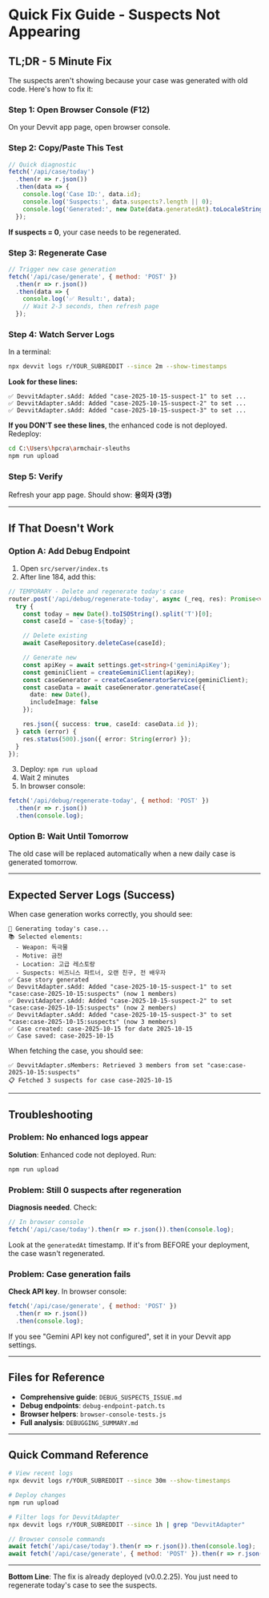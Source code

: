 # Quick Fix Guide - Suspects Not Appearing

## TL;DR - 5 Minute Fix

The suspects aren't showing because your case was generated with old code. Here's how to fix it:

### Step 1: Open Browser Console (F12)

On your Devvit app page, open browser console.

### Step 2: Copy/Paste This Test

```javascript
// Quick diagnostic
fetch('/api/case/today')
  .then(r => r.json())
  .then(data => {
    console.log('Case ID:', data.id);
    console.log('Suspects:', data.suspects?.length || 0);
    console.log('Generated:', new Date(data.generatedAt).toLocaleString());
  });
```

**If suspects = 0**, your case needs to be regenerated.

### Step 3: Regenerate Case

```javascript
// Trigger new case generation
fetch('/api/case/generate', { method: 'POST' })
  .then(r => r.json())
  .then(data => {
    console.log('✅ Result:', data);
    // Wait 2-3 seconds, then refresh page
  });
```

### Step 4: Watch Server Logs

In a terminal:

```bash
npx devvit logs r/YOUR_SUBREDDIT --since 2m --show-timestamps
```

**Look for these lines:**
```
✅ DevvitAdapter.sAdd: Added "case-2025-10-15-suspect-1" to set ...
✅ DevvitAdapter.sAdd: Added "case-2025-10-15-suspect-2" to set ...
✅ DevvitAdapter.sAdd: Added "case-2025-10-15-suspect-3" to set ...
```

**If you DON'T see these lines**, the enhanced code is not deployed. Redeploy:

```bash
cd C:\Users\hpcra\armchair-sleuths
npm run upload
```

### Step 5: Verify

Refresh your app page. Should show: **용의자 (3명)**

---

## If That Doesn't Work

### Option A: Add Debug Endpoint

1. Open `src/server/index.ts`
2. After line 184, add this:

```typescript
// TEMPORARY - Delete and regenerate today's case
router.post('/api/debug/regenerate-today', async (_req, res): Promise<void> => {
  try {
    const today = new Date().toISOString().split('T')[0];
    const caseId = `case-${today}`;

    // Delete existing
    await CaseRepository.deleteCase(caseId);

    // Generate new
    const apiKey = await settings.get<string>('geminiApiKey');
    const geminiClient = createGeminiClient(apiKey);
    const caseGenerator = createCaseGeneratorService(geminiClient);
    const caseData = await caseGenerator.generateCase({
      date: new Date(),
      includeImage: false
    });

    res.json({ success: true, caseId: caseData.id });
  } catch (error) {
    res.status(500).json({ error: String(error) });
  }
});
```

3. Deploy: `npm run upload`
4. Wait 2 minutes
5. In browser console:

```javascript
fetch('/api/debug/regenerate-today', { method: 'POST' })
  .then(r => r.json())
  .then(console.log);
```

### Option B: Wait Until Tomorrow

The old case will be replaced automatically when a new daily case is generated tomorrow.

---

## Expected Server Logs (Success)

When case generation works correctly, you should see:

```
🔄 Generating today's case...
📚 Selected elements:
  - Weapon: 독극물
  - Motive: 금전
  - Location: 고급 레스토랑
  - Suspects: 비즈니스 파트너, 오랜 친구, 전 배우자
✅ Case story generated
✅ DevvitAdapter.sAdd: Added "case-2025-10-15-suspect-1" to set "case:case-2025-10-15:suspects" (now 1 members)
✅ DevvitAdapter.sAdd: Added "case-2025-10-15-suspect-2" to set "case:case-2025-10-15:suspects" (now 2 members)
✅ DevvitAdapter.sAdd: Added "case-2025-10-15-suspect-3" to set "case:case-2025-10-15:suspects" (now 3 members)
✅ Case created: case-2025-10-15 for date 2025-10-15
✅ Case saved: case-2025-10-15
```

When fetching the case, you should see:

```
✅ DevvitAdapter.sMembers: Retrieved 3 members from set "case:case-2025-10-15:suspects"
📋 Fetched 3 suspects for case case-2025-10-15
```

---

## Troubleshooting

### Problem: No enhanced logs appear

**Solution**: Enhanced code not deployed. Run:
```bash
npm run upload
```

### Problem: Still 0 suspects after regeneration

**Diagnosis needed**. Check:
```javascript
// In browser console
fetch('/api/case/today').then(r => r.json()).then(console.log);
```

Look at the `generatedAt` timestamp. If it's from BEFORE your deployment, the case wasn't regenerated.

### Problem: Case generation fails

**Check API key**. In browser console:
```javascript
fetch('/api/case/generate', { method: 'POST' })
  .then(r => r.json())
  .then(console.log);
```

If you see "Gemini API key not configured", set it in your Devvit app settings.

---

## Files for Reference

- **Comprehensive guide**: `DEBUG_SUSPECTS_ISSUE.md`
- **Debug endpoints**: `debug-endpoint-patch.ts`
- **Browser helpers**: `browser-console-tests.js`
- **Full analysis**: `DEBUGGING_SUMMARY.md`

---

## Quick Command Reference

```bash
# View recent logs
npx devvit logs r/YOUR_SUBREDDIT --since 30m --show-timestamps

# Deploy changes
npm run upload

# Filter logs for DevvitAdapter
npx devvit logs r/YOUR_SUBREDDIT --since 1h | grep "DevvitAdapter"
```

```javascript
// Browser console commands
await fetch('/api/case/today').then(r => r.json()).then(console.log);
await fetch('/api/case/generate', { method: 'POST' }).then(r => r.json()).then(console.log);
```

---

**Bottom Line**: The fix is already deployed (v0.0.2.25). You just need to regenerate today's case to see the suspects.
